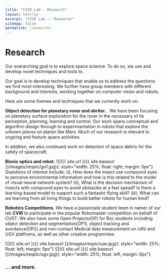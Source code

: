 ```yaml
---
title: "CVIR Lab - Research"
layout: textlay
excerpt: "CVIR Lab -- Research"
sitemap: false
permalink: /research/
---
```


# Research

Our overarching goal is to explore space science. To do so, we use and develop novel techniques and tools to .

Our goal is to develop techniques that enable us to address the questions we find most interesting. We further have group members with different background and interests, working together on computer vision and robots.

Here are some themes and techniques that we currently work on:

**Object detection for planetary rover and obriter.** .
We have been focusing on planetary surface exploration for the rover in the necessary of its perception, planning, learning and control. Our work spans conceptual and algorithm design through to experimantation in robots that explore the unkown places on planer like Mars. Much of our research is relevant to ongoing and feature space activities. 

In addition, we also continued work on detection of space debris for the safety of spacecraft. 

**Bionic optics and robot.** ![]({{ site.url }}{{ site.baseurl }}/images/respic/go1.jpg){: style="width: 25%; float: right; margin: 0px"}
Questions of interest include: (i), How does the insect use compound eyes to perceive environmental information and how is this related to the model of visual neural network system? (ii), What is the decision mechanism of insects with compound eyes to avoid obstacles at a fast  spead? Is there a learning-based model to support such a fantastic flying skill? (iii), What can we learning from all living things to build better robots for human kind?

**Robotics Competitions.** We have a passionate student team in namer of our lab **CVIR** to participate in the popular Robomaster competition on behalf of CUST. We also have some Open Projects(OP) for Bsc students including object detection and segmentation(OP1), object tracking and avoidance(OP2) and non-contact Medical data measurement on UAV and UGV platfroms, as well as other creative programmes.

![]({{ site.url }}{{ site.baseurl }}/images/respic/uav.jpg){: style="width: 25%; float: left; margin: 0px"}
![]({{ site.url }}{{ site.baseurl }}/images/respic/ugv.jpg){: style="width: 25%; float: left; margin: 0px"}


### ... and more.
